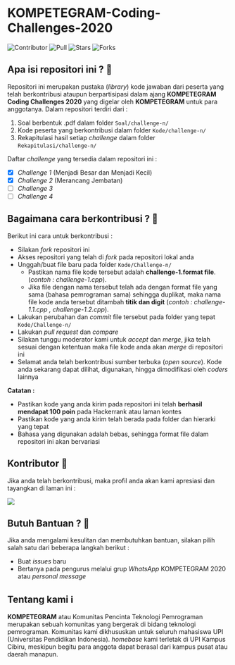 # KOMPETEGRAM-Coding-Challenges-2020

![Contributor](https://img.shields.io/github/contributors/PROYEK-KOMPETEGRAM/KOMPETEGRAM-Coding-Challenges-2020?color=blue)
![Pull](https://img.shields.io/bitbucket/pr-raw/PROYEK-KOMPETEGRAM/KOMPETEGRAM-Coding-Challenges-2020?color=blue)
![Stars](https://img.shields.io/packagist/stars/PROYEK-KOMPETEGRAM/KOMPETEGRAM-Coding-Challenges-2020?color=blue)
![Forks](https://img.shields.io/github/forks/PROYEK-KOMPETEGRAM/KOMPETEGRAM-Coding-Challenges-2020?style=flat-square)

## Apa isi repositori ini ? :speech_balloon: 
Repositori ini merupakan pustaka (*library*) kode jawaban dari peserta yang telah berkontribusi ataupun berpartisipasi dalam ajang
**KOMPETEGRAM Coding Challenges 2020** yang digelar oleh **KOMPETEGRAM** untuk para anggotanya. Dalam repositori terdiri dari :
1. Soal berbentuk .pdf dalam folder `Soal/challenge-n/`
2. Kode peserta yang berkontribusi dalam folder `Kode/challenge-n/`
3. Rekapitulasi hasil setiap *challenge* dalam folder `Rekapitulasi/challenge-n/`

Daftar *challenge* yang tersedia dalam repositori ini :
- [x] *Challenge 1* (Menjadi Besar dan Menjadi Kecil)
- [x] *Challenge 2* (Merancang Jembatan)
- [ ] *Challenge 3* 
- [ ] *Challenge 4* 

## Bagaimana cara berkontribusi ? :page_with_curl: 
Berikut ini cara untuk berkontribusi :
- Silakan *fork* repositori ini
- Akses repositori yang telah di *fork* pada repositori lokal anda
- Unggah/buat file baru pada folder `Kode/Challenge-n/` 
  - Pastikan nama file kode tersebut adalah **challenge-1.format file**. (*contoh : challenge-1.cpp*).
  - Jika file dengan nama tersebut telah ada dengan format file yang sama (bahasa pemrograman sama) sehingga duplikat, maka nama file kode anda tersebut ditambah **titik dan digit**
    (*contoh : challenge-1.1.cpp , challenge-1.2.cpp*).
- Lakukan perubahan dan *commit* file tersebut pada folder yang tepat `Kode/Challenge-n/`
- Lakukan *pull request* dan *compare*
- Silakan tunggu moderator kami untuk *accept* dan *merge*, jika telah sesuai dengan ketentuan maka file kode anda akan *merge* di repositori ini 
- Selamat anda telah berkontribusi sumber terbuka (*open source*). Kode anda sekarang dapat dilihat, digunakan, hingga dimodifikasi oleh *coders* lainnya

**Catatan :** 
- Pastikan kode yang anda kirim pada repositori ini telah **berhasil mendapat 100 poin** pada Hackerrank atau laman kontes
- Pastikan kode yang anda kirim telah berada pada folder dan hierarki yang tepat
- Bahasa yang digunakan adalah bebas, sehingga format file dalam repositori ini akan bervariasi

## Kontributor :mag_right:
Jika anda telah berkontribusi, maka profil anda akan kami apresiasi dan tayangkan di laman ini :

<a href="https://github.com/PROYEK-KOMPETEGRAM/KOMPETEGRAM-Coding-Challenges-2020/graphs/contributors">
  <img src="https://contributors-img.web.app/image?repo=PROYEK-KOMPETEGRAM/KOMPETEGRAM-Coding-Challenges-2020" />
</a>

## Butuh Bantuan ? :speech_balloon: 
Jika anda mengalami kesulitan dan membutuhkan bantuan, silakan pilih salah satu dari beberapa langkah berikut :
- Buat *issues* baru 
- Bertanya pada pengurus melalui grup *WhatsApp* KOMPETEGRAM 2020 atau *personal message*
 
## Tentang kami :information_source:
**KOMPETEGRAM** atau Komunitas Pencinta Teknologi Pemrograman merupakan sebuah komunitas yang bergerak di bidang teknologi pemrograman. Komunitas kami dikhususkan untuk seluruh mahasiswa UPI (Universitas Pendidikan Indonesia). *homebase* kami terletak di UPI Kampus Cibiru, meskipun begitu para anggota dapat berasal dari kampus pusat atau daerah manapun.

